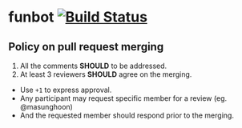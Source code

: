 # funbot [![Build Status](https://travis-ci.org/funprog/funbot.svg?branch=master)](https://travis-ci.org/funprog/funbot)

## Policy on pull request merging
 1. All the comments **SHOULD** to be addressed.
 2. At least 3 reviewers **SHOULD** agree on the merging.
  - Use ```+1``` to express approval.
  - Any participant may request specific member for a review (eg. @masunghoon) 
  - And the requested member should respond prior to the merging. 

